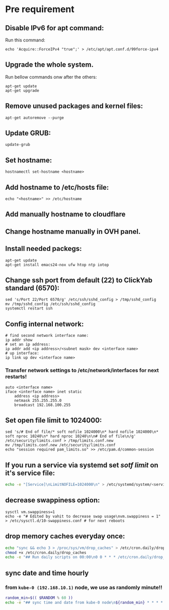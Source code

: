 # Pre requirement

## Disable IPv6 for apt command:
Run this command:
```
echo 'Acquire::ForceIPv4 "true";' > /etc/apt/apt.conf.d/99force-ipv4
```

## Upgrade the whole system.
Run bellow commands onw after the others:
```
apt-get update
apt-get upgrade
```

## Remove unused packages and kernel files:
```
apt-get autoremove --purge
```

## Update GRUB:
```
update-grub
```

## Set hostname:
```
hostnamectl set-hostname <hostname>
```

## Add hostname to /etc/hosts file:
```
echo "<hostname>" >> /etc/hostname
```

## Add manually hostname to cloudflare
## Change hostname manually in OVH panel.

## Install needed packegs:
```
apt-get update
apt-get install emacs24-nox ufw htop ntp iotop
```
## Change ssh port from default (22) to ClickYab standard (6570):
```
sed 's/Port 22/Port 6570/g' /etc/ssh/sshd_config > /tmp/sshd_config
mv /tmp/sshd_config /etc/ssh/sshd_config
systemctl restart ssh
```

## Config internal network:
```
# find second network interface name:
ip addr show
# set an ip address:
ip addr add <ip address>/<subnet mask> dev <interface name>
# up interface:
ip link up dev <interface name>
```
### Transfer network settings to /etc/network/interfaces for next restarts!
```
auto <interface name>
iface <interface name> inet static
    address <ip address>
    netmask 255.255.255.0
    broadcast 192.168.100.255
```

## Set __open file limit__ to 1024000:
```
sed 's/# End of file/* soft nofile 1024000\n* hard nofile 1024000\n* soft nproc 10240\n* hard nproc 10240\n\n# End of file\n/g' /etc/security/limits.conf > /tmp/limits.conf.new
mv /tmp/limits.conf.new /etc/security/limits.conf
echo "session required pam_limits.so" >> /etc/pam.d/common-session
```

## If you run a service via **systemd** set *sotf limit* on it's service file:
```bash
echo -e "[Service]\nLimitNOFILE=1024000\n" > /etc/systemd/system/<service-name>.service
```

## decrease swappiness option:
```
sysctl vm.swappiness=1
echo -e "# Edited by vahit to decrease swap usage\nvm.swappiness = 1" > /etc/sysctl.d/10-swappiness.conf # for next reboots
```

## drop memory caches everyday once:
```bash
echo "sync && echo 3 > /proc/sys/vm/drop_caches" > /etc/cron.daily/drop_caches
chmod +x /etc/cron.daily/drop_caches
echo -e "## Run daily scripts on 00:00\n0 0 * * * /etc/cron.daily/drop_caches" >> /var/spool/cron/crontabs/root
```

## sync date and time hourly 
### from `kube-0 (192.168.10.1)` node, we use as **randomly** minute!!
```bash
random_min=$(( $RANDOM % 60 ))
echo -e "## sync time and date from kube-0 node\n${random_min} * * * * ntpdate 192.168.10.1" >> /var/spool/cron/crontabs/root
```

